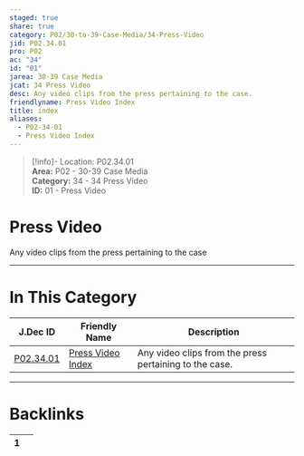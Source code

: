 ```yaml
---  
staged: true  
share: true  
category: P02/30-to-39-Case-Media/34-Press-Video  
jid: P02.34.01  
pro: P02  
ac: "34"  
id: "01"  
jarea: 30-39 Case Media  
jcat: 34 Press Video  
desc: Any video clips from the press pertaining to the case.  
friendlyname: Press Video Index  
title: index  
aliases:  
  - P02-34-01  
  - Press Video Index  
---  
```

>[!info]- Location: P02.34.01  
>**Area:** P02 - 30-39 Case Media  
>**Category:** 34 - 34 Press Video  
>**ID:** 01 - Press Video  
  
# Press Video  
  
Any video clips from the press pertaining to the case  
   
  
  
---  
# In This Category  
  
| J.Dec ID                                                                                  | Friendly Name                                                                                     | Description                                            |  
| ----------------------------------------------------------------------------------------- | ------------------------------------------------------------------------------------------------- | ------------------------------------------------------ |  
| [P02.34.01](index.md#) | [Press Video Index](index.md#) | Any video clips from the press pertaining to the case. |  
  
  
---  
# Backlinks  
<div><table class="dataview table-view-table"><thead class="table-view-thead"><tr class="table-view-tr-header"><th class="table-view-th"><span></span><span class="dataview small-text">1</span></th><th class="table-view-th"><span></span></th></tr></thead><tbody class="table-view-tbody"></tbody></table></div>